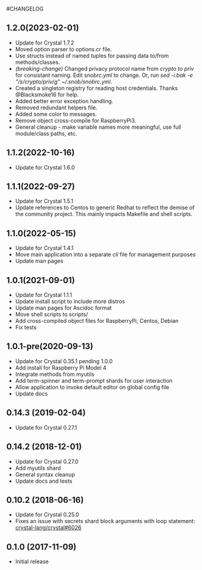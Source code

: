 #CHANGELOG
## 1.2.0(2023-02-01)
- Update for Crystal 1.7.2
- Moved option parser to options.cr file.
- Use structs instead of named tuples for passing data to/from methods/classes.
- *(breaking-change)* Changed privacy protocol name from _crypto_ to _priv_ for consistant naming.
  Edit *snobrc.yml* to change. Or, run _sed -i.bak -e "/s/crypto/priv/g" ~/.snob/snobrc.yml_.
- Created a singleton registry for reading host credentials. Thanks @Blacksmoke16 for help.
- Added better error exception handling.
- Removed redundant helpers file.
- Added some color to messages.
- Remove object cross-compile for RaspberryPi3.
- General cleanup - make variable names more meaningful, use full module/class paths, etc.

## 1.1.2(2022-10-16)
- Update for Crystal 1.6.0

## 1.1.1(2022-09-27)
- Update for Crystal 1.5.1
- Update references to Centos to generic Redhat to reflect the demise of the
  community project. This mainly impacts Makefile and shell scripts.

## 1.1.0(2022-05-15)
- Update for Crystal 1.4.1
- Move main application into a separate _cli_ file for management purposes
- Update man pages

## 1.0.1(2021-09-01)
- Update for Crystal 1.1.1
- Update install script to include more distros
- Update man pages for Ascidoc format
- Move shell scripts to scripts/
- Add cross-compiled object files for RaspberryPi, Centos, Debian
- Fix tests

## 1.0.1-pre(2020-09-13)
- Update for Crystal 0.35.1 pending 1.0.0
- Add install for Raspberry Pi Model 4
- Integrate methods from myutils
- Add term-spinner and term-prompt shards for user interaction
- Allow application to invoke default editor on global config file
- Update docs

## 0.14.3 (2019-02-04)
- Update for Crystal 0.27.1

## 0.14.2 (2018-12-01)
- Update for Crystal 0.27.0
- Add myutils shard
- General syntax cleanup
- Update docs and tests

## 0.10.2 (2018-06-16)
- Update for Crystal 0.25.0
- Fixes an issue with secrets shard block arguments with loop statement:
[crystal-lang/crystal#6026](https://github.com/crystal-lang/crystal/pull/6026)

## 0.1.0 (2017-11-09)
- Initial release
